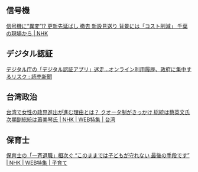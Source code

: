 ## 信号機

[信号機に“異変”!? 更新先延ばし 撤去 新設見送り 背景には「コスト削減」 千葉の現場から | NHK](https://www.nhk.or.jp/shutoken/chiba/article/020/54/)

## デジタル認証

[デジタル庁の「デジタル認証アプリ」迷走…オンライン利用履歴、政府に集中するリスク : 読売新聞](https://www.yomiuri.co.jp/national/20240423-OYT1T50126/)

## 台湾政治

[台湾で女性の政界進出が進む理由とは？ クオータ制がきっかけ 総統は蔡英文氏 次期副総統は蕭美琴氏 | NHK | WEB特集 | 台湾](https://www3.nhk.or.jp/news/html/20240425/k10014431921000.html)

## 保育士

[保育士の「一斉退職」相次ぐ “このままでは子どもが守れない 最後の手段です” | NHK | WEB特集 | 子育て](https://www3.nhk.or.jp/news/html/20240424/k10014429461000.html)
